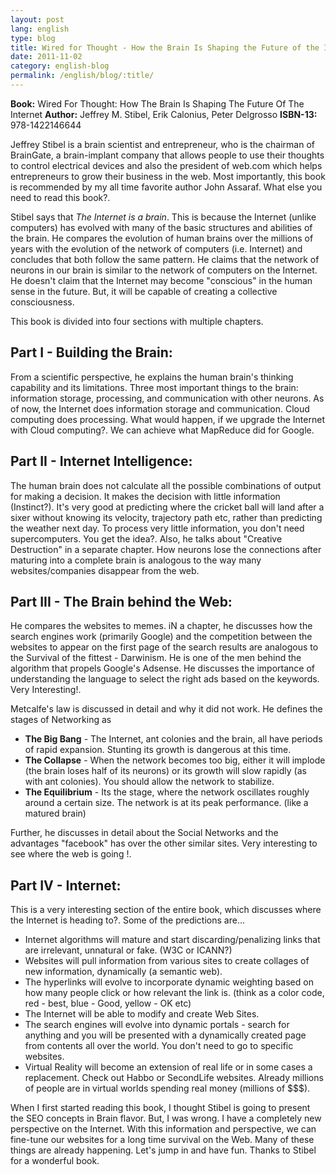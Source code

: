 ```yaml
---
layout: post
lang: english
type: blog
title: Wired for Thought - How the Brain Is Shaping the Future of the Internet
date: 2011-11-02
category: english-blog
permalink: /english/blog/:title/
---
```


**Book:** Wired For Thought: How The Brain Is Shaping The Future Of The Internet
**Author:** Jeffrey M. Stibel, Erik Calonius, Peter Delgrosso
**ISBN-13:** 978-1422146644

Jeffrey Stibel is a brain scientist and entrepreneur, who is the chairman of BrainGate, a brain-implant company that allows people to use their thoughts to control electrical devices and also the president of web.com which helps entrepreneurs to grow their business in the web. Most importantly, this book is recommended by my all time favorite author John Assaraf. What else you need to read this book?.

Stibel says that *The Internet is a brain*. This is because the Internet (unlike computers) has evolved with many of the basic structures and abilities of the brain. He compares the evolution of human brains over the millions of years with the evolution of the network of computers (i.e. Internet) and concludes that both follow the same pattern. He claims that the network of neurons in our brain is similar to the network of computers on the Internet. He doesn't claim that the Internet may become "conscious" in the human sense in the future. But, it will be capable of creating a collective consciousness.

This book is divided into four sections with multiple chapters.

## Part I - Building the Brain:

From a scientific perspective, he explains the human brain's thinking capability and its limitations. Three most important things to the brain: information storage, processing, and communication with other neurons. As of now, the Internet does information storage and communication. Cloud computing does processing.  What would happen, if we upgrade the Internet with Cloud computing?. We can achieve what MapReduce did for Google.

## Part II - Internet Intelligence:

The human brain does not calculate all the possible combinations of output for making a decision. It makes the decision with little information (Instinct?). It's very good at predicting where the cricket ball will land after a sixer without knowing its velocity, trajectory path etc, rather than predicting the weather next day. To process very little information, you don't need supercomputers. You get the idea?. Also, he talks about "Creative Destruction" in a separate chapter. How neurons lose the connections after maturing into a complete brain is analogous to the way many websites/companies disappear from the web.

## Part III - The Brain behind the Web:

He compares the websites to memes. iN a chapter, he discusses how the search engines work (primarily Google) and the competition between the websites to appear on the first page of the search results are analogous to the Survival of the fittest - Darwinism. He is one of the men behind the algorithm that propels Google's Adsense. He discusses the importance of understanding the language to select the right ads based on the keywords. Very Interesting!.

Metcalfe's law is discussed in detail and why it did not work. He defines the stages of Networking as

* **The Big Bang** - The Internet, ant colonies and the brain, all have periods of rapid expansion. Stunting its growth is dangerous at this time.
* **The Collapse** - When the network becomes too big, either it will implode (the brain loses half of its neurons) or its growth will slow rapidly (as with ant colonies). You should allow the network to stabilize.
* **The Equilibrium** - Its the stage, where the network oscillates roughly around a certain size. The network is at its peak performance. (like a matured brain)

Further, he discusses in detail about the Social Networks and the advantages "facebook" has over the other similar sites. Very interesting to see where the web is going !.

## Part IV - Internet:
This is a very interesting section of the entire book, which discusses where the Internet is heading to?. Some of the predictions are...
* Internet algorithms will mature and start discarding/penalizing links that are irrelevant, unnatural or fake. (W3C or ICANN?)
* Websites will pull information from various sites to create collages of new information, dynamically (a semantic web).
* The hyperlinks will evolve to incorporate dynamic weighting based on how many people click or how relevant the link is. (think as a color code, red - best, blue - Good, yellow - OK etc)
* The Internet will be able to modify and create Web Sites.
* The search engines will evolve into dynamic portals - search for anything and you will be presented with a dynamically created page from contents all over the world. You don't need to go to specific websites.
* Virtual Reality will become an extension of real life or in some cases a replacement. Check out Habbo or SecondLife websites. Already millions of people are in virtual worlds spending real money (millions of $$$).

When I first started reading this book, I thought Stibel is going to present the SEO concepts in Brain flavor. But, I was wrong. I have a completely new perspective on the Internet. With this information and perspective, we can fine-tune our websites for a long time survival on the Web. Many of these things are already happening. Let's jump in and have fun. Thanks to Stibel for a wonderful book.
